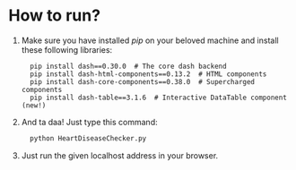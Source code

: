 # How to run?

1. Make sure you have installed *pip* on your beloved machine and install these following libraries:
      ```shell
        pip install dash==0.30.0  # The core dash backend
        pip install dash-html-components==0.13.2  # HTML components
        pip install dash-core-components==0.38.0  # Supercharged components
        pip install dash-table==3.1.6  # Interactive DataTable component (new!)
      ```

2. And ta daa! Just type this command:
      ```python
        python HeartDiseaseChecker.py
      ```

3. Just run the given localhost address in your browser.
